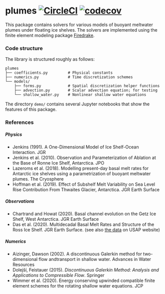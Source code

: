 # plumes [![CircleCI](https://circleci.com/gh/icepack/plumes.svg?style=svg)](https://circleci.com/gh/icepack/plumes) [![codecov](https://codecov.io/gh/icepack/plumes/branch/master/graph/badge.svg)](https://codecov.io/gh/icepack/plumes)

This package contains solvers for various models of buoyant meltwater plumes under floating ice shelves.
The solvers are implemented using the finite element modeling package [Firedrake](https://www.firedrakeproject.org).

### Code structure

The library is structured roughly as follows:

    plumes
    ├── coefficients.py         # Physical constants
    ├── numerics.py             # Time discretization schemes
    └── models/
        ├── forms.py            # Spatial discretization helper functions
        ├── advection.py        # Scalar advection equation; for testing
        └── shallow_water.py    # Nonlinear shallow water equations

The directory `demo/` contains several Jupyter notebooks that show the features of this package.

### References

##### Physics

* Jenkins (1991). A One-Dimensional Model of Ice Shelf-Ocean Interaction. JGR
* Jenkins et al. (2010). Observation and Parameterization of Ablation at the Base of Ronne Ice Shelf, Antarctica. JPO
* Lazeroms et al. (2018). Modelling present-day basal melt rates for Antarctic ice shelves using a parametrization of buoyant meltwater plumes. The Cryosphere
* Hoffman et al. (2019). Effect of Subshelf Melt Variability on Sea Level Rise Contribution From Thwaites Glacier, Antarctica. JGR Earth Surface

##### Observations

* Chartrand and Howat (2020). Basal channel evolution on the Getz Ice Shelf, West Antarctica. JGR Earth Surface
* Das et al. (2020). Multidecadal Basal Melt Rates and Structure of the Ross Ice Shelf. JGR Earth Surface. (see also [the data](https://www.usap-dc.org/view/dataset/601242) on USAP website)

##### Numerics

* Aizinger, Dawson (2002). A discontinuous Galerkin method for two-dimensional flow andtransport in shallow water. Advances in Water Resources
* Dolejší, Feistauer (2015). *Discontinuous Galerkin Method: Analysis and Applications to Compressible Flow*. Springer
* Wimmer et al. (2020). Energy conserving upwinded compatible finite element schemes for the rotating shallow water equations. JCP
